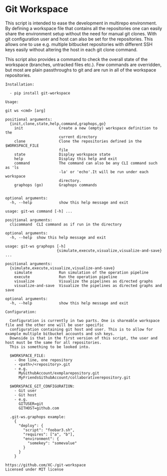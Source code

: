 # Git Workspace

This script is intended to ease the development in multirepo environment. By defining a workspace file
that contains all the repositories one can easily share the environment setup without the need for manual
git clones. With git configuration user and host can also be set for the repositories. This allows one
to use e.g. multiple bitbucket repositories with different SSH keys easily without altering the host in
each git clone command.

This script also provides a command to check the overall state of the workspace (branches, untracked files etc.).
Few commands are overridden, but most are plain passthroughs to git and are run in all of the workspace
repositories.

```
Installation:

  - pip install git-workspace

Usage:

git ws <cmd> [arg]

positional arguments:
  {init,clone,state,help,command,graphops,go}
    init                Create a new (empty) workspace definition to the
                        current directory
    clone               Clone the repositories defined in the $WORKSPACE_FILE
                        file
    state               Display workspace state
    help                Display this help and exit
    command             The command can also be any CLI command such as 'ls
                        -la' or 'echo'.It will be run under each workspace
                        directory.
    graphops (go)       Graphops commands


optional arguments:
  -h, --help            show this help message and exit
```
```
usage: git-ws command [-h] ...

positional arguments:
  clicommand  CLI command as if run in the directory

optional arguments:
  -h, --help  show this help message and exit
```
```
usage: git-ws graphops [-h]
                       {simulate,execute,visualize,visualize-and-save} ...

positional arguments:
  {simulate,execute,visualize,visualize-and-save}
    simulate            Run simulation of the operation pipeline
    execute             Run the operation pipeline
    visualize           Visualize the pipelines as directed graphs
    visualize-and-save  Visualize the pipelines as directed graphs and save

optional arguments:
  -h, --help            show this help message and exit
```
```
Configuration:

  Configuration is currently in two parts. One is shareable workspace file and the other one will be user specific
  configuration containing git host and user. This is to allow for example multiple bitbucket accounts and ssh keys.
  Downside is that in the first version of this script, the user and host must be the same for all repositories.
  This is something to be looked into.

  $WORKSPACE_FILE:
    - One line, one repository
    - <path>/<repository>.git
    - e.g.
      MyGithubAccount/exmplarepository.git
      MyFriendsGithubAccount/collaborativerepository.git

  $WORKSPACE_GIT_CONFIGURATION:
    - Git user
    - Git host
    - e.g.
      GITUSER=git
      GITHOST=github.com
      
  .git-ws.graphops example:
    {
      "deploy": {
        "script": "foobar3.sh",
        "requires": ["a", "b"],
        "environment": {
          "somekey": "somevalue"
        }
      }
    }

https://github.com/XC-/git-workspace
Licensed under MIT license
```